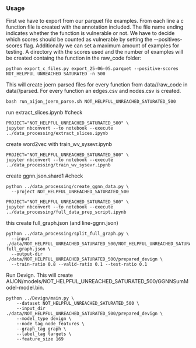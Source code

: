 ### Usage

First we have to export from our parquet file examples. From each line a c function file is created with the annotation included.
The file name ending indicates whether the function is vulnerable or not.
We have to decide which scores should be counted as vulnerable by setting the --positives-scores flag. Additionally we
can set a maximum amount of examples for testing. A directory with the scores used and the number of examples will be created
containg the function in the raw_code folder:
```shell
python export_c_files.py export_25-06-05.parquet --positive-scores NOT_HELPFUL UNREACHED SATURATED -n 500
```
This will create joern parsed files for every function from data/<PROJECT NAME>/raw_code in data/<PROJECT NAME>/parsed.
For every function an edges.csv and nodes.csv is created.

```shell
bash run_aijon_joern_parse.sh NOT_HELPFUL_UNREACHED_SATURATED_500
```

run extract_slices.ipynb #check
```shell
PROJECT="NOT_HELPFUL_UNREACHED_SATURATED_500" \
jupyter nbconvert --to notebook --execute ../data_processing/extract_slices.ipynb 

```

create word2vec with train_wv_sysevr.ipynb

```shell
PROJECT="NOT_HELPFUL_UNREACHED_SATURATED_500" \
jupyter nbconvert --to notebook --execute ../data_processing/train_wv_sysevr.ipynb
```

create ggnn.json.shard1 #check

```shell
python ../data_processing/create_ggnn_data.py \ 
  --project NOT_HELPFUL_UNREACHED_SATURATED_500 

```

```shell
PROJECT="NOT_HELPFUL_UNREACHED_SATURATED_500" \
jupyter nbconvert --to notebook --execute ../data_processing/full_data_prep_script.ipynb 

```
this create full_graph.json (and line-ggnn.json)

```shell
python ../data_processing/split_full_graph.py \
  --input ./data/NOT_HELPFUL_UNREACHED_SATURATED_500/NOT_HELPFUL_UNREACHED_SATURATED_500-full_graph.json \
  --output-dir ./data/NOT_HELPFUL_UNREACHED_SATURATED_500/prepared_devign \
  --train-ratio 0.8 --valid-ratio 0.1 --test-ratio 0.1
```


Run Devign. This will create AIJON/models/NOT_HELPFUL_UNREACHED_SATURATED_500/GGNNSumModel-model.bin.
```shell
python ../Devign/main.py \
    --dataset NOT_HELPFUL_UNREACHED_SATURATED_500 \
    --input_dir ./data/NOT_HELPFUL_UNREACHED_SATURATED_500/prepared_devign \
    --model_type devign \
    --node_tag node_features \
    --graph_tag graph \
    --label_tag targets \
    --feature_size 169

```